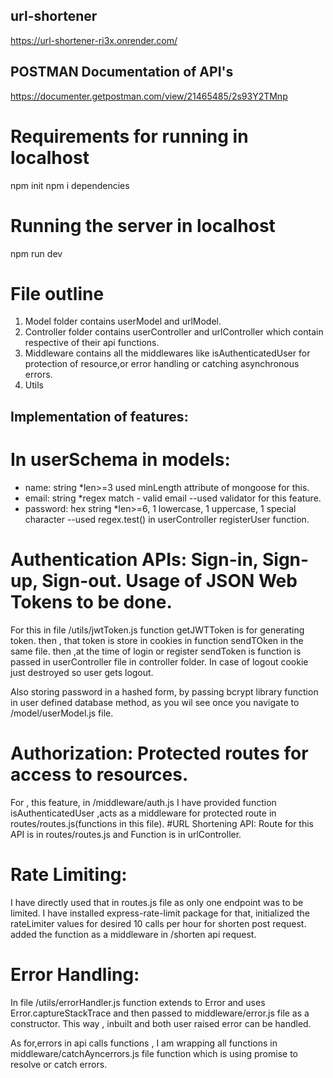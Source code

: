 ## url-shortener
https://url-shortener-ri3x.onrender.com/

## POSTMAN Documentation of API's
https://documenter.getpostman.com/view/21465485/2s93Y2TMnp

# Requirements for running in localhost
npm init
npm i dependencies

# Running the server in localhost
npm run dev

# File outline
 1. Model folder contains userModel and urlModel.
 2. Controller folder contains userController and urlController which contain respective of their api functions.
 3. Middleware contains all the middlewares like isAuthenticatedUser for protection of resource,or error handling or catching asynchronous errors.
 4. Utils

## Implementation of features:

# In userSchema in models:
  - name: string *len>=3 used minLength attribute of mongoose for this.
  - email: string *regex match - valid email  --used validator for this feature.
  - password: hex string *len>=6, 1 lowercase, 1 uppercase, 1 special character --used regex.test() in userController registerUser function.

# Authentication APIs: Sign-in, Sign-up, Sign-out. Usage of JSON Web Tokens to be done.
 For this in file /utils/jwtToken.js function getJWTToken is for generating token.
 then , that token is store in cookies in function sendTOken in the same file.
 then ,at the time of login or register sendToken is function is passed in userController file in controller folder.
 In case of logout cookie just destroyed so user gets logout.
 
 Also storing password in a hashed form, by passing bcrypt library function in user defined database method,
 as you wil see once you navigate to /model/userModel.js file.
 
 
# Authorization: Protected routes for access to resources.
  For , this feature, in /middleware/auth.js I have provided function isAuthenticatedUser ,acts as a middleware for protected route in routes/routes.js(functions in this file). 
#URL Shortening API:
  Route for this API is in routes/routes.js
  and Function is in urlController.
  
# Rate Limiting:
 I have directly used that in routes.js file as only one endpoint was to be limited.
 I have installed express-rate-limit package for that, 
 initialized the rateLimiter values for desired 10 calls per hour for shorten post request.
 added the function as a middleware in /shorten api request.
 
# Error Handling:
  In file /utils/errorHandler.js function extends to Error and uses Error.captureStackTrace and then passed to middleware/error.js file as a constructor.
  This way , inbuilt and both user raised error can be handled.

  As for,errors in api calls functions , I am wrapping all functions in middleware/catchAyncerrors.js file function which is using promise to resolve or catch errors. 
